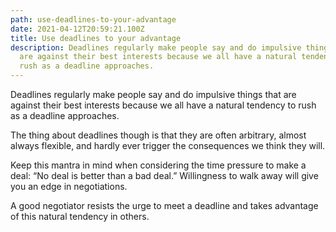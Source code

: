 ```yaml
---
path: use-deadlines-to-your-advantage
date: 2021-04-12T20:59:21.100Z
title: Use deadlines to your advantage
description: Deadlines regularly make people say and do impulsive things that
  are against their best interests because we all have a natural tendency to
  rush as a deadline approaches.
---
```

Deadlines regularly make people say and do impulsive things that are against their best interests because we all have a natural tendency to rush as a deadline approaches.

The thing about deadlines though is that they are often arbitrary, almost always flexible, and hardly ever trigger the consequences we think they will.

Keep this mantra in mind when considering the time pressure to make a deal: “No deal is better than a bad deal.” Willingness to walk away will give you an edge in negotiations.

A good negotiator resists the urge to meet a deadline and takes advantage of this natural tendency in others.